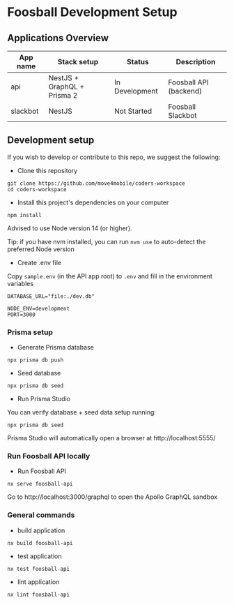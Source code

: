 # Foosball Development Setup

## Applications Overview

| App name | Stack setup                 | Status         | Description            |
| -------- | --------------------------- | -------------- | ---------------------- |
| api      | NestJS + GraphQL + Prisma 2 | In Development | Foosball API (backend) |
| slackbot | NestJS                      | Not Started    | Foosball Slackbot      |

## Development setup

If you wish to develop or contribute to this repo, we suggest the following:

- Clone this repository

```
git clone https://github.com/move4mobile/coders-workspace
cd coders-workspace
```

- Install this project's dependencies on your computer

```
npm install
```

Advised to use Node version 14 (or higher).

Tip: if you have nvm installed, you can run `nvm use` to auto-detect the preferred Node version

- Create .env file

Copy `sample.env` (in the API app root) to `.env` and fill in the environment variables

```
DATABASE_URL="file:./dev.db"

NODE_ENV=development
PORT=3000
```

### Prisma setup

- Generate Prisma database

```
npx prisma db push
```

- Seed database

```
npx prisma db seed
```

- Run Prisma Studio

You can verify database + seed data setup running:

```
npx prisma db seed
```

Prisma Studio will automatically open a browser at http://localhost:5555/

### Run Foosball API locally

- Run Foosball API

```
nx serve foosball-api
```

Go to http://localhost:3000/graphql to open the Apollo GraphQL sandbox

### General commands

- build application

```
nx build foosball-api
```

- test application

```
nx test foosball-api
```

- lint application

```
nx lint foosball-api
```
